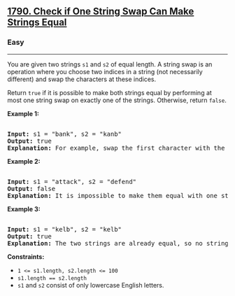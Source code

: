 ### <h2><a href="https://leetcode.com/problems/check-if-one-string-swap-can-make-strings-equal/">1790. Check if One String Swap Can Make Strings Equal</a></h2>  
<h3>Easy</h3>  
<hr>  
<div>  
<p>You are given two strings <code>s1</code> and <code>s2</code> of equal length. A string swap is an operation where you choose two indices in a string (not necessarily different) and swap the characters at these indices.</p>  

<p>Return <code>true</code> if it is possible to make both strings equal by performing at most one string swap on exactly one of the strings. Otherwise, return <code>false</code>.</p>  

<p><strong>Example 1:</strong></p>  
<pre>  
<strong>Input:</strong> s1 = "bank", s2 = "kanb"  
<strong>Output:</strong> true  
<strong>Explanation:</strong> For example, swap the first character with the last character of s2 to make "bank".  
</pre>  

<p><strong>Example 2:</strong></p>  
<pre>  
<strong>Input:</strong> s1 = "attack", s2 = "defend"  
<strong>Output:</strong> false  
<strong>Explanation:</strong> It is impossible to make them equal with one string swap.  
</pre>  

<p><strong>Example 3:</strong></p>  
<pre>  
<strong>Input:</strong> s1 = "kelb", s2 = "kelb"  
<strong>Output:</strong> true  
<strong>Explanation:</strong> The two strings are already equal, so no string swap operation is required.  
</pre>  

<p><strong>Constraints:</strong></p>  
<ul>  
<li><code>1 <= s1.length, s2.length <= 100</code></li>  
<li><code>s1.length == s2.length</code></li>  
<li><code>s1</code> and <code>s2</code> consist of only lowercase English letters.</li>  
</ul>  
</div>  
